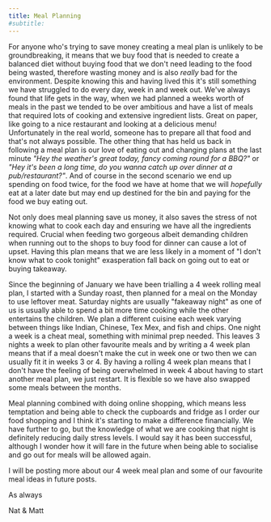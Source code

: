 ```yaml
---
title: Meal Planning
#subtitle: 
---
```

For anyone who's trying to save money creating a meal plan is unlikely to be groundbreaking, it means that we buy food that is needed to create a balanced diet without buying food that we don't need leading to the food being wasted, therefore wasting money and is also *really* bad for the environment. Despite knowing this and having lived this it's still something we have struggled to do every day, week in and week out. We've always found that life gets in the way, when we had planned a weeks worth of meals in the past we tended to be over ambitious and have a list of meals that required lots of cooking and extensive ingredient lists. Great on paper, like going to a nice restaurant and looking at a delicious menu! Unfortunately in the real world, someone has to prepare all that food and that's not always possible. The other thing that has held us back in following a meal plan is our love of eating out and changing plans at the last minute *"Hey the weather's great today, fancy coming round for a BBQ?"* or *"Hey it's been a long time, do you wanna catch up over dinner at a pub/restaurant?"*. And of course in the second scenario we end up spending on food twice, for the food we have at home that we will *hopefully* eat at a later date but may end up destined for the bin and paying for the food we buy eating out.

Not only does meal planning save us money, it also saves the stress of not knowing what to cook each day and ensuring we have all the ingredients required. Crucial when feeding two gorgeous albeit demanding children when running out to the shops to buy food for dinner can cause a lot of upset. Having this plan means that we are less likely in a moment of "I don't know what to cook tonight" exasperation fall back on going out to eat or buying takeaway.

Since the beginning of January we have been trialling a 4 week rolling meal plan, I started with a Sunday roast, then planned for a meal on the Monday to use leftover meat. Saturday nights are usually "fakeaway night" as one of us is usually able to spend a bit more time cooking while the other entertains the children. We plan a different cuisine each week varying between things like Indian, Chinese, Tex Mex, and fish and chips. One night a week is a cheat meal, something with minimal prep needed. This leaves 3 nights a week to plan other favourite meals and by writing a 4 week plan means that if a meal doesn't make the cut in week one or two then we can usually fit it in weeks 3 or 4. By having a rolling 4 week plan means that I don't have the feeling of being overwhelmed in week 4 about having to start another meal plan, we just restart. It is flexible so we have also swapped some meals between the months.

Meal planning combined with doing online shopping, which means less temptation and being able to check the cupboards and fridge as I order our food shopping and I think it's starting to make a difference financially. We have further to go,  but the knowledge of what we are cooking that night is definitely reducing daily stress levels. I would say it has been successful, although I wonder how it will fare in the future when being able to socialise and go out for meals will be allowed again.

I will be posting more about our 4 week meal plan and some of our favourite meal ideas in future posts.

As always

Nat & Matt

